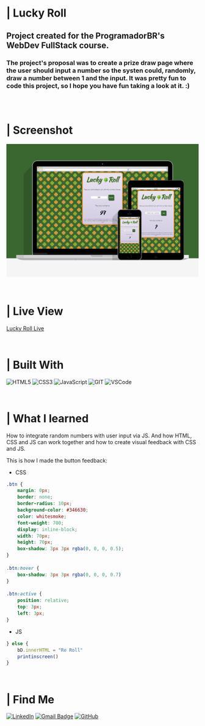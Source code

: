 # | Lucky Roll 
## Project created for the ProgramadorBR's WebDev FullStack course.
### The project's proposal was to create a prize draw page where the user should input a number so the systen could, randomly, draw a number between 1 and the input. It was pretty fun to code this project, so I hope you have fun taking a look at it. :)

<br><br>

# | Screenshot
![](./assets/screenshot/screenshot.png)

<br>

# | Live View
[Lucky Roll Live](https://guilhermerera.github.io/lucky_roll%20(html5%20css3%20js)/)

<br>

# | Built With
 <img src="https://img.shields.io/badge/HTML5-E34F26?style=for-the-badge&logo=html5&logoColor=white" alt="HTML5"> <img src="https://img.shields.io/badge/CSS3-1572B6?style=for-the-badge&logo=css3&logoColor=white" ALT="CSS3"> <img src="https://img.shields.io/badge/JavaScript-F7DF1E?style=for-the-badge&logo=javascript&logoColor=black" alt="JavaScript"> <img src="https://img.shields.io/badge/Git-F05032?style=for-the-badge&logo=git&logoColor=white" alt="GIT"> <img src="https://img.shields.io/badge/Visual_Studio_Code-0078D4?style=for-the-badge&logo=visual%20studio%20code&logoColor=white" alt="VSCode">

<br>

# | What I learned
How to integrate random numbers with user input via JS. And how HTML, CSS and JS can work together and how to create visual feedback with CSS and JS.

This is how I made the button feedback:
- CSS
```css
.btn {
    margin: 0px;
    border: none;
    border-radius: 10px;
    background-color: #346630;
    color: whitesmoke;
    font-weight: 700;
    display: inline-block;
    width: 70px;
    height: 70px;
    box-shadow: 3px 3px rgba(0, 0, 0, 0.5);
}

.btn:hover {
    box-shadow: 3px 3px rgba(0, 0, 0, 0.7)
}

.btn:active {
    position: relative;
    top: 3px;
    left: 3px;
}
```
- JS
```js
} else {
    bD.innerHTML = "Re Roll"
    printinscreen()
}
```


<br>

# | Find Me
[![LinkedIn](https://img.shields.io/badge/LinkedIn-0077B5?style=for-the-badge&logo=linkedin&logoColor=white)](https://www.linkedin.com/in/guilherme-ferreira-6841b023/) [![Gmail Badge](https://img.shields.io/badge/-guilhermerera@gmail.com-f24f4f?style=flat-square&logo=Gmail&logoColor=white&link=mailto:guilhermerera@gmail.com)](mailto:guilhermerera@gmail.com) [![GitHub](https://img.shields.io/github/followers/guilhermerera.svg?style=social&label=Follow&maxAge=2592000)](https://github.com/guilhermerera)
